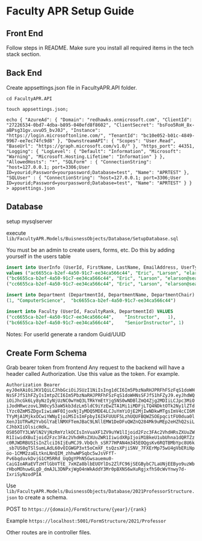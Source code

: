 # Faculty APR Setup Guide
## Front End
Follow steps in README. Make sure you install all required items in the tech stack section.
## Back End
Create appsettings.json file in FacultyAPR.API folder. 

`cd FacultyAPR.API`

`touch appsettings.json;`

`echo {
    "AzureAd": {
      "Domain": "redhawks.onmicrosoft.com",
      "ClientId": "27226534-0bd7-4dba-b895-040efd8f8602",
      "ClientSecret": "bsFoo5RoH_8x-aBPsg31gv.uvuO5_bvJ0J",
      "Instance": "https://login.microsoftonline.com/",
      "TenantId": "bc10e052-b01c-4849-9967-ee7ec74fc9d8"
    },
    "DownstreamAPI": {
      "Scopes": "User.Read",
      "BaseUrl": "https://graph.microsoft.com/v1.0/"
    },
    "https_port": 44351,
    "Logging": {
      "LogLevel": {
        "Default": "Information",
        "Microsoft": "Warning",
        "Microsoft.Hosting.Lifetime": "Information"
      }
    },
    "AllowedHosts": "*",
    "SQLForm" :
    {
      "ConnectionString": "host=127.0.0.1; port=3306;User ID=yourid;Password=yourpassword;Database=test",
      "Name": "APRTEST"
    },
    "SQLUser" :
    {
      "ConnectionString": "host=127.0.0.1; port=3306;User ID=yourid;Password=yourpassword;Database=test",
      "Name": "APRTEST"
    }
  } > appsettings.json`

## Database
setup mysqlserver

execute `lib/FacultyAPR.Models/BuisnessObjects/Database/SetupDatabase.sql`

You must be an admin to create users, forms, etc. Do this by adding yourself in the users table

```sql
insert into UserInfo (UserId, FirstName, LastName, EmailAddress, UserType)
values ("ac6655ca-b2ef-4a50-91c7-ee34ca566c44", "Eric", "Larson", "elarson@seattleu.edu", "Admin"),
("bc6655ca-b2ef-4a50-91c7-ee34ca566c44", "Eric", "Larson", "elarson@seattleu.edu", "FacultyChair"),
("cc6655ca-b2ef-4a50-91c7-ee34ca566c44", "Eric", "Larson", "elarson@seattleu.edu", "Faculty")

insert into Department (DepartmentId, DepartmentName, DepartmentChair) VALUES
(1,	"ComputerScience",	"bc6655ca-b2ef-4a50-91c7-ee34ca566c44")

insert into Faculty (UserId, FacultyRank, DepartmentId) VALUES
("cc6655ca-b2ef-4a50-91c7-ee34ca566c44",	"Instructor",	1),
("bc6655ca-b2ef-4a50-91c7-ee34ca566c44",	"SeniorInstructor",	1)
```

Notes: For userId generate a random Guid/UUID

## Create Form Schema
Grab bearer token from frontend
Any request to the backend will have a header called Authorization. Use this value as the token. For example.

`Authorization
Bearer eyJ0eXAiOiJKV1QiLCJhbGciOiJSUzI1NiIsIng1dCI6Im5PbzNaRHJPRFhFSzFqS1doWHNsSFJfS1hFZyIsImtpZCI6Im5PbzNaRHJPRFhFSzFqS1doWHNsSFJfS1hFZyJ9.eyJhdWQiOiJhcGk6Ly8yNzIyNjUzNC0wYmQ3LTRkYmEtYjg5NS0wNDBlZmQ4Zjg2MDIiLCJpc3MiOiJodHRwczovL3N0cy53aW5kb3dzLm5ldC9iYzEwZTA1Mi1iMDFjLTQ4NDktOTk2Ny1lZTdlYzc0ZmM5ZDgvIiwiaWF0IjoxNjIyMDQ5MDE4LCJuYmYiOjE2MjIwNDkwMTgsImV4cCI6MTYyMjA1MjkxOCwiYWNyIjoiMSIsImFpbyI6IkFUUUF5LzhUQUFBQWZSOEpqcitFU0dua0lXenJ1UTRwR2YvbGlYaElNMXFTemJBaC9LNllEMW1DeDFuQWZnQ284Mk9uMEp2eHZhQ2siLCJhbXIiOlsicHdk…OS05OTY3LWVlN2VjNzRmYzlkOCIsInVuaXF1ZV9uYW1lIjoid2Fzc3FAc2VhdHRsZXUuZWR1IiwidXBuIjoid2Fzc3FAc2VhdHRsZXUuZWR1IiwidXRpIjoiM1BkeU1ubUhna1dQRTZzc0RJWDRBUSIsInZlciI6IjEuMCJ9.VbQch_sSR77HPAN4m345EOQgsKv6RQTBMbYpc8U6k_sb7US0qTSlSumLAdL60vOIGWGP3xt5oCmXF_tsQzsXPjiSNV_7FXErMp75wU4gVbERiNpoo-1CMM2zaELtknLNnQIM_zhhwWPSqbc5wJsVFfT-Pv6bqduvkDvjG1CM5RRd_UqQgYPhN5Gwsauemu0-CaiGIoARaEVTzHTlGbVTtE_7xHZa8blbEUOYlDs2ZlFC96jSEGBybC7LaUNjEEByo9uzWbrHboMOhuw6LgD_dmAJL3DNPxjWgO4nWkAddY3Mr0pBXNS6wXuRgjxfhS0cWvYnwy7d-IxriSyNzodPIA
`

Use `lib/FacultyAPR.Models/BuisnessObjects/Database/2021ProfessorStructure.json`
to create a schema. 

POST to `https://{domain}/FormStructure/{year}/{rank}`

Example `https://localhost:5001/FormStructure/2021/Professor`

Other routes are in controller files.


